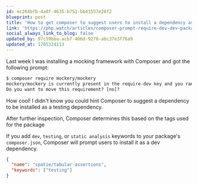 ```yaml
---
id: ec264bfb-4a0f-4635-b751-bb41557e26f2
blueprint: post
title: 'How to get composer to suggest users to install a dependency as a dev dependency'
link: 'https://php.watch/articles/composer-prompt-require-dev-dev-packages'
social_always_link_to_blog: false
updated_by: 97c59bba-acb7-406d-9278-abc37e3f76a9
updated_at: 1705324113
---
```

Last week I was installing a mocking framework with Composer and got the following prompt:

```txt
$ composer require mockery/mockery
mockery/mockery is currently present in the require-dev key and you ran the command without the --dev flag, which will move it to the require key.
Do you want to move this requirement? [no]?
```

How cool! I didn't know you could hint Composer to suggest a dependency to be installed as a testing dependency.

After further inspection, Composer determines this based on the tags used for the package

If you add `dev`, `testing`, or `static analysis` keywords to your package's `composer.json`,  Composer will prompt users to install it as a dev dependency.

```json
{
  "name": "spatie/tabular-assertions",
  "keywords": ["testing"]
}
```